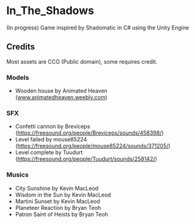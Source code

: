 # In_The_Shadows
(In progress) Game inspired by Shadomatic in C# using the Unity Engine

## Credits

Most assets are CCO (Public domain), some requires credit.

### Models

- Wooden house by Animated Heaven (www.animatedheaven.weebly.com)

### SFX

- Confetti cannon by Breviceps <CC0> (https://freesound.org/people/Breviceps/sounds/458398/)
- Level failed by mouse85224 <CC0> (https://freesound.org/people/mouse85224/sounds/371205/)
- Level complete by Tuudurt <CC0> (https://freesound.org/people/Tuudurt/sounds/258142/)

### Musics

- City Sunshine by Kevin MacLeod <CC0>
- Wisdom in the Sun by Kevin MacLeod <CC0>
- Martini Sunset by Kevin MacLeod <CC0>
- Planeteer Reaction by Bryan Teoh <CC0>
- Patron Saint of Heists by Bryan Teoh <CC0>